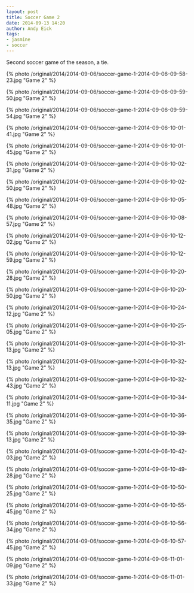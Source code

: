 ```yaml
---
layout: post
title: Soccer Game 2
date: 2014-09-13 14:20
author: Andy Eick
tags: 
- jasmine
- soccer
---
```

Second soccer game of the season, a tie.

{% photo /original/2014/2014-09-06/soccer-game-1-2014-09-06-09-58-23.jpg "Game 2" %}

{% photo /original/2014/2014-09-06/soccer-game-1-2014-09-06-09-59-50.jpg "Game 2" %}

{% photo /original/2014/2014-09-06/soccer-game-1-2014-09-06-09-59-54.jpg "Game 2" %}

{% photo /original/2014/2014-09-06/soccer-game-1-2014-09-06-10-01-41.jpg "Game 2" %}

{% photo /original/2014/2014-09-06/soccer-game-1-2014-09-06-10-01-45.jpg "Game 2" %}

{% photo /original/2014/2014-09-06/soccer-game-1-2014-09-06-10-02-31.jpg "Game 2" %}

{% photo /original/2014/2014-09-06/soccer-game-1-2014-09-06-10-02-50.jpg "Game 2" %}

{% photo /original/2014/2014-09-06/soccer-game-1-2014-09-06-10-05-48.jpg "Game 2" %}

{% photo /original/2014/2014-09-06/soccer-game-1-2014-09-06-10-08-57.jpg "Game 2" %}

{% photo /original/2014/2014-09-06/soccer-game-1-2014-09-06-10-12-02.jpg "Game 2" %}

{% photo /original/2014/2014-09-06/soccer-game-1-2014-09-06-10-12-59.jpg "Game 2" %}

{% photo /original/2014/2014-09-06/soccer-game-1-2014-09-06-10-20-28.jpg "Game 2" %}

{% photo /original/2014/2014-09-06/soccer-game-1-2014-09-06-10-20-50.jpg "Game 2" %}

{% photo /original/2014/2014-09-06/soccer-game-1-2014-09-06-10-24-12.jpg "Game 2" %}

{% photo /original/2014/2014-09-06/soccer-game-1-2014-09-06-10-25-05.jpg "Game 2" %}

{% photo /original/2014/2014-09-06/soccer-game-1-2014-09-06-10-31-13.jpg "Game 2" %}

{% photo /original/2014/2014-09-06/soccer-game-1-2014-09-06-10-32-13.jpg "Game 2" %}

{% photo /original/2014/2014-09-06/soccer-game-1-2014-09-06-10-32-43.jpg "Game 2" %}

{% photo /original/2014/2014-09-06/soccer-game-1-2014-09-06-10-34-11.jpg "Game 2" %}

{% photo /original/2014/2014-09-06/soccer-game-1-2014-09-06-10-36-35.jpg "Game 2" %}

{% photo /original/2014/2014-09-06/soccer-game-1-2014-09-06-10-39-13.jpg "Game 2" %}

{% photo /original/2014/2014-09-06/soccer-game-1-2014-09-06-10-42-03.jpg "Game 2" %}

{% photo /original/2014/2014-09-06/soccer-game-1-2014-09-06-10-49-28.jpg "Game 2" %}

{% photo /original/2014/2014-09-06/soccer-game-1-2014-09-06-10-50-25.jpg "Game 2" %}

{% photo /original/2014/2014-09-06/soccer-game-1-2014-09-06-10-55-45.jpg "Game 2" %}

{% photo /original/2014/2014-09-06/soccer-game-1-2014-09-06-10-56-34.jpg "Game 2" %}

{% photo /original/2014/2014-09-06/soccer-game-1-2014-09-06-10-57-45.jpg "Game 2" %}

{% photo /original/2014/2014-09-06/soccer-game-1-2014-09-06-11-01-09.jpg "Game 2" %}

{% photo /original/2014/2014-09-06/soccer-game-1-2014-09-06-11-01-33.jpg "Game 2" %}

